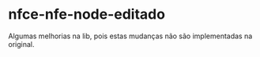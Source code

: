 # nfce-nfe-node-editado
Algumas melhorias na lib, pois estas mudanças não são implementadas na original.
